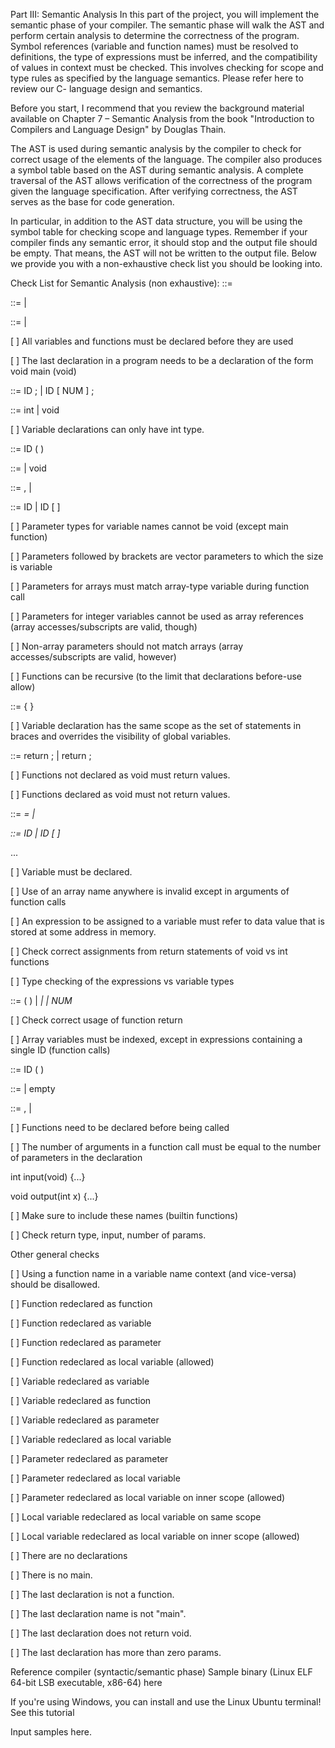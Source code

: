 Part III: Semantic Analysis
In this part of the project, you will implement the semantic phase of your compiler. The semantic phase will walk the AST and perform certain analysis to determine the correctness of the program. Symbol references (variable and function names) must be resolved to definitions, the type of expressions must be inferred, and the compatibility of values in context must be checked. This involves checking for scope and type rules as specified by the language semantics. Please refer here  to review our C- language design and semantics.  

Before you start, I recommend that you review the background material available on Chapter 7 – Semantic Analysis from the book "Introduction to Compilers and Language Design" by Douglas Thain.

The AST is used during semantic analysis by the compiler to check for correct usage of the elements of the language. The compiler also produces a symbol table based on the AST during semantic analysis. A complete traversal of the AST allows verification of the correctness of the program given the language specification. After verifying correctness, the AST serves as the base for code generation.

In particular, in addition to the AST data structure, you will be using the symbol table for checking scope and language types.  Remember if your compiler finds any semantic error, it should stop and the output file should be empty. That means, the AST will not be written to the output file. Below we provide you with a non-exhaustive check list you should be looking into.

Check List for Semantic Analysis (non exhaustive):
<program> ::= <declaration-list>

<declaration-list> ::= <declaration-list> <declaration> | <declaration>

<declaration> ::= <var-declaration> | <fun-declaration>

[   ]  All variables and functions must be declared before they are used

[   ]  The last declaration in a program needs to be a declaration of the form void main (void)



<var-declaration> ::= <type-specifier> ID ; | <type-specifier> ID [ NUM ] ;

<type-specifier> ::= int | void

[   ]  Variable declarations can only have int type.



<fun-declaration> ::= <type-specifier> ID ( <params> ) <compound-stmt>

<params> ::= <param-list> | void

<param-list> ::= <param-list> , <param> | <param>

<param> ::= <type-specifier> ID | <type-specifier> ID [ ] 

[   ]  Parameter types for variable names cannot be void (except main function)

[   ]  Parameters followed by brackets are vector parameters to which the size is variable

[   ]  Parameters for arrays must match array-type variable during function call

[   ]  Parameters for integer variables cannot be used as array references (array accesses/subscripts are valid, though)

[   ]  Non-array parameters should not match arrays (array accesses/subscripts are valid, however)

[   ]  Functions can be recursive (to the limit that declarations before-use allow)



<compound-stmt> ::= { <local-declarations> <statement-list> }

[   ]  Variable declaration has the same scope as the set of statements in braces and overrides the visibility of global variables.



<return-stmt> ::= return ; | return <expression> ;

[   ]  Functions not declared as void must return values.

[   ]  Functions declared as void must not return values.



<expression> ::= <var> = <expression> | <simple-expression>

<var> ::= ID | ID [ <expression> ]

...

[   ]  Variable must be declared.

[   ]  Use of an array name anywhere is invalid except in arguments of function calls

[   ]  An expression to be assigned to a variable must refer to data value that is stored at some address in memory.  

[   ]  Check correct assignments from return statements of void vs int functions

[   ]  Type checking of the expressions vs variable types



<factor> ::= ( <expression> ) | <var> | <call> | NUM

[   ]  Check correct usage of function return

[   ]  Array variables must be indexed, except in expressions containing a single ID (function calls)



<call> ::= ID ( <args> )

<args> ::= <arg-list> | empty

<arg-list> ::= <arg-list> , <expression> | <expression>



[   ]  Functions need to be declared before being called

[  ]  The number of arguments in a function call must be equal to the number of parameters in the declaration



int input(void)  {...}

void output(int x) {...}

[  ]  Make sure to include these names (builtin functions)

[  ]  Check return type, input, number of params.



Other general checks

[  ]  Using a function name in a variable name context (and vice-versa) should be disallowed.

[  ]  Function redeclared as function

[  ]  Function redeclared as variable

[  ]  Function redeclared as parameter

[  ]  Function redeclared as local variable (allowed)

[  ]  Variable redeclared as variable

[  ]  Variable redeclared as function

[  ]  Variable redeclared as parameter

[  ]  Variable redeclared as local variable

[  ]  Parameter redeclared as parameter

[  ]  Parameter redeclared as local variable

[  ]  Parameter redeclared as local variable on inner scope (allowed)

[  ]  Local variable redeclared as local variable on same scope

[  ]  Local variable redeclared as local variable on inner scope (allowed)

[  ]  There are no declarations

[  ]  There is no main.

[  ]  The last declaration is not a function.

[  ]  The last declaration name is not "main".

[  ]  The last declaration does not return void.

[  ]  The last declaration has more than zero params.

Reference compiler (syntactic/semantic phase)
Sample binary (Linux ELF 64-bit LSB executable, x86-64) here

If you're using Windows, you can install and use the Linux Ubuntu terminal! See this tutorial

Input samples here.

